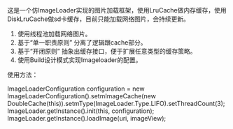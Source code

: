 这是一个仿ImageLoader实现的图片加载框架，使用LruCache做内存缓存，使用DiskLruCache做sd卡缓存，目前只能加载网络图片，会持续更新。

1. 使用线程池加载网络图片。
2. 基于“单一职责原则” 分离了逻辑跟cache部分。
3. 基于“开闭原则” 抽象出缓存接口，便于扩展任意类型的缓存策略。
4. 使用Build设计模式实现Imageloader的配置。

使用方法：

 ImageLoaderConfiguration configuration = new ImageLoaderConfiguration().setmImageCache(new DoubleCache(this)).setmType(ImageLoader.Type.LIFO).setThreadCount(3);
        ImageLoader.getInstance().init(this, configuration);
          ImageLoader.getInstance().loadImage(uri, imageView);
